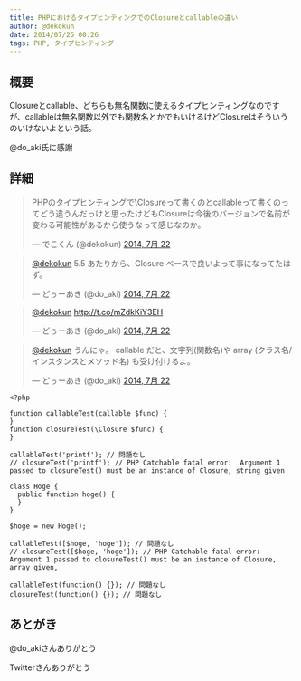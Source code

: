 ```yaml
---
title: PHPにおけるタイプヒンティングでのClosureとcallableの違い
author: @dekokun
date: 2014/07/25 00:26
tags: PHP, タイプヒンティング
---
```


## 概要

Closureとcallable、どちらも無名関数に使えるタイプヒンティングなのですが、callableは無名関数以外でも関数名とかでもいけるけどClosureはそういうのいけないよという話。

@do_aki氏に感謝

## 詳細

<blockquote class="twitter-tweet" lang="ja"><p>PHPのタイプヒンティングで\Closureって書くのとcallableって書くのってどう違うんだっけと思ったけどもClosureは今後のバージョンで名前が変わる可能性があるから使うなって感じなのか。</p>&mdash; でこくん (@dekokun) <a href="https://twitter.com/dekokun/statuses/491446139527233536">2014, 7月 22</a></blockquote>
<script async src="//platform.twitter.com/widgets.js" charset="utf-8"></script>
<blockquote class="twitter-tweet" lang="ja"><p><a href="https://twitter.com/dekokun">@dekokun</a> 5.5 あたりから、Closure ベースで良いよって事になってたはず。</p>&mdash; どぅーあき (@do_aki) <a href="https://twitter.com/do_aki/statuses/491447179337150465">2014, 7月 22</a></blockquote>
<script async src="//platform.twitter.com/widgets.js" charset="utf-8"></script>
<blockquote class="twitter-tweet" lang="ja"><p><a href="https://twitter.com/dekokun">@dekokun</a> <a href="http://t.co/mZdkKiY3EH">http://t.co/mZdkKiY3EH</a></p>&mdash; どぅーあき (@do_aki) <a href="https://twitter.com/do_aki/statuses/491447723892015106">2014, 7月 22</a></blockquote>
<script async src="//platform.twitter.com/widgets.js" charset="utf-8"></script>
<blockquote class="twitter-tweet" lang="ja"><p><a href="https://twitter.com/dekokun">@dekokun</a> うんにゃ。 callable だと、文字列(関数名)や array (クラス名/インスタンスとメソッド名) も受け付けるよ。</p>&mdash; どぅーあき (@do_aki) <a href="https://twitter.com/do_aki/statuses/491468144959975424">2014, 7月 22</a></blockquote>
<script async src="//platform.twitter.com/widgets.js" charset="utf-8"></script>


    <?php
    
    function callableTest(callable $func) {
    }
    function closureTest(\Closure $func) {
    }
    
    callableTest('printf'); // 問題なし
    // closureTest('printf'); // PHP Catchable fatal error:  Argument 1 passed to closureTest() must be an instance of Closure, string given
    
    class Hoge {
      public function hoge() {
      }
    }
    
    $hoge = new Hoge();
    
    callableTest([$hoge, 'hoge']); // 問題なし
    // closureTest([$hoge, 'hoge']); // PHP Catchable fatal error:  Argument 1 passed to closureTest() must be an instance of Closure, array given,
    
    callableTest(function() {}); // 問題なし
    closureTest(function() {}); // 問題なし

## あとがき

@do_akiさんありがとう

Twitterさんありがとう
